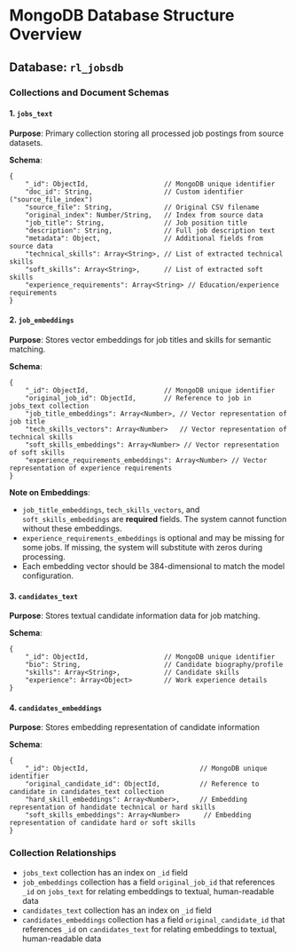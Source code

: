 # MongoDB Database Structure Overview

## Database: `rl_jobsdb`

### Collections and Document Schemas

#### 1. `jobs_text`
**Purpose**: Primary collection storing all processed job postings from source datasets.

**Schema**:
```
{
    "_id": ObjectId,                   // MongoDB unique identifier
    "doc_id": String,                  // Custom identifier ("source_file_index")
    "source_file": String,             // Original CSV filename
    "original_index": Number/String,   // Index from source data
    "job_title": String,               // Job position title
    "description": String,             // Full job description text
    "metadata": Object,                // Additional fields from source data
    "technical_skills": Array<String>, // List of extracted technical skills
    "soft_skills": Array<String>,      // List of extracted soft skills
    "experience_requirements": Array<String> // Education/experience requirements
}
```

#### 2. `job_embeddings`
**Purpose**: Stores vector embeddings for job titles and skills for semantic matching.

**Schema**:
```
{
    "_id": ObjectId,                   // MongoDB unique identifier
    "original_job_id": ObjectId,       // Reference to job in jobs_text collection
    "job_title_embeddings": Array<Number>, // Vector representation of job title
    "tech_skills_vectors": Array<Number>   // Vector representation of technical skills
    "soft_skills_embeddings": Array<Number> // Vector representation of soft skills
    "experience_requirements_embeddings": Array<Number> // Vector representation of experience requirements
}
```

**Note on Embeddings**:
- `job_title_embeddings`, `tech_skills_vectors`, and `soft_skills_embeddings` are **required** fields. The system cannot function without these embeddings.
- `experience_requirements_embeddings` is optional and may be missing for some jobs. If missing, the system will substitute with zeros during processing.
- Each embedding vector should be 384-dimensional to match the model configuration.

#### 3. `candidates_text`
**Purpose**: Stores textual candidate information data for job matching.

**Schema**:
```
{
    "_id": ObjectId,                   // MongoDB unique identifier
    "bio": String,                     // Candidate biography/profile
    "skills": Array<String>,           // Candidate skills
    "experience": Array<Object>        // Work experience details
}
```

#### 4. `candidates_embeddings`
**Purpose**: Stores embedding representation of candidate information

**Schema**:
```
{
    "_id": ObjectId,                            // MongoDB unique identifier
    "original_candidate_id": ObjectId,          // Reference to candidate in candidates_text collection
    "hard_skill_embeddings": Array<Number>,     // Embedding representation of handidate technical or hard skills
    "soft_skills_embeddings": Array<Number>      // Embedding representation of candidate hard or soft skills
}
```

### Collection Relationships

- `jobs_text` collection has an index on `_id` field
- `job_embeddings` collection has a field `original_job_id` that references `_id` on `jobs_text` for relating embeddings to textual, human-readable data
- `candidates_text` collection has an index on `_id` field
- `candidates_embeddings` collection has a field `original_candidate_id` that references `_id` on `candidates_text` for relating embeddings to textual, human-readable data